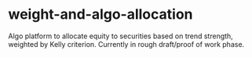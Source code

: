 # weight-and-algo-allocation
Algo platform to allocate equity to securities based on trend strength, weighted by Kelly criterion.
Currently in rough draft/proof of work phase.
